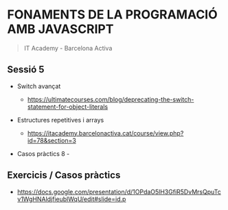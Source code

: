 # FONAMENTS DE LA PROGRAMACIÓ AMB JAVASCRIPT

> IT Academy - Barcelona Activa

## Sessió 5

- Switch avançat

  - https://ultimatecourses.com/blog/deprecating-the-switch-statement-for-object-literals

- Estructures repetitives i arrays

  - https://itacademy.barcelonactiva.cat/course/view.php?id=78&section=3

- Casos pràctics 8 -

## Exercicis / Casos pràctics

- https://docs.google.com/presentation/d/1OPdaO5lH3GfiR5DvMrsQpuTcv1WgHNAldjfieublWqU/edit#slide=id.p
